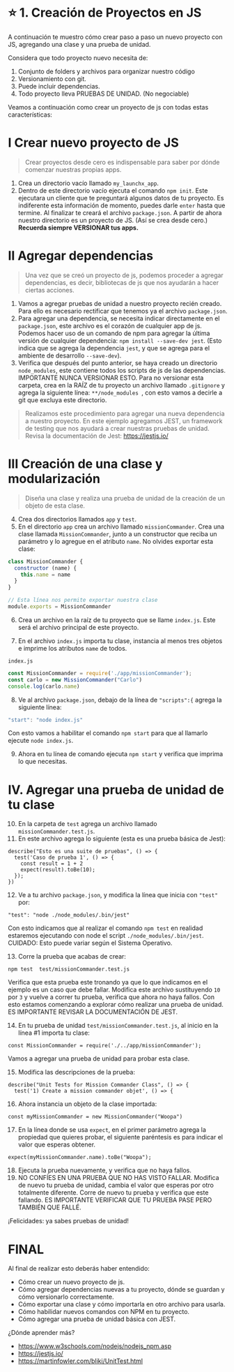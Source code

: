 # ⭐️ 1. Creación de Proyectos en JS

A continuación te muestro cómo crear paso a paso un nuevo proyecto con JS, agregando una clase y una prueba de unidad.

Considera que todo proyecto nuevo necesita de:
1. Conjunto de folders y archivos para organizar nuestro código
2. Versionamiento con git.
3. Puede incluir dependencias.
4. Todo proyecto lleva PRUEBAS DE UNIDAD. (No negociable)

Veamos a continuación como crear un proyecto de js con todas estas características:

# I Crear nuevo proyecto de JS

> Crear proyectos desde cero es indispensable para saber por dónde comenzar nuestras propias apps. 

1. Crea un directorio vacío llamado `my_launchx_app`.
2. Dentro de este directorio vacío ejecuta el comando `npm init`. Este ejecutara un cliente que te preguntará algunos datos de tu proyecto. Es indiferente esta información de momento, puedes darle `enter` hasta que termine. Al finalizar te creará el archivo `package.json`. A partir de ahora nuestro directorio es un proyecto de JS. (Así se crea desde cero.) **Recuerda siempre VERSIONAR tus apps.**

# II Agregar dependencias

> Una vez que se creó un proyecto de js, podemos proceder a agregar dependencias, es decir, bibliotecas de js que nos ayudarán a hacer ciertas acciones.

1. Vamos a agregar pruebas de unidad a nuestro proyecto recién creado. Para ello es necesario rectificar que tenemos ya el archivo `package.json`.
2. Para agregar una dependencia, se necesita indicar directamente en el `package.json`, este archivo es el corazón de cualquier app de js. Podemos hacer uso de un comando de npm para agregar la última versión de cualquier dependencia: `npm install --save-dev jest`. (Esto indica que se agrega la dependencia `jest`, y que se agrega para el ambiente de desarrollo `--save-dev`). 
3. Verifica que después del punto anterior, se haya creado un directorio `node_modules`, este contiene todos los scripts de js de las dependencias. IMPORTANTE NUNCA VERSIONAR ESTO. Para no versionar esta carpeta, crea en la RAÍZ de tu proyecto un archivo llamado `.gitignore` y agrega la siguiente línea: `**/node_modules
`, con esto vamos a decirle a git que excluya este directorio.

> Realizamos este procedimiento para agregar una nueva dependencia a nuestro proyecto. En este ejemplo agregamos JEST, un framework de testing que nos ayudará a crear nuestras pruebas de unidad. Revisa la documentación de Jest: https://jestjs.io/


# III Creación de una clase y modularización 

> Diseña una clase y realiza una prueba de unidad de la creación de un objeto de esta clase.

4. Crea dos directorios llamados `app` y `test`. 
5. En el directorio `app` crea un archivo llamado `missionCommander`. Crea una clase llamada `MissionCommander`, junto a un constructor que reciba un parámetro y lo agregue en el atributo `name`. No olvides exportar esta clase:

```js
class MissionCommander {
  constructor (name) {
    this.name = name
  }
}

// Esta línea nos permite exportar nuestra clase
module.exports = MissionCommander
```

6. Crea un archivo en la raíz de tu proyecto que se llame `index.js`. Este será el archivo principal de este proyecto.

7. En el archivo `index.js` importa tu clase, instancia al menos tres objetos e imprime los atributos `name` de todos.

`index.js`
```js
const MissionCommander = require('./app/missionCommander');
const carlo = new MissionCommander("Carlo")
console.log(carlo.name)
```

8. Ve al archivo `package.json`, debajo de la línea de `"scripts":{` agrega la siguiente línea:

```js
"start": "node index.js"
```

Con esto vamos a habilitar el comando `npm start` para que al llamarlo ejecute `node index.js`. 

9. Ahora en tu línea de comando ejecuta `npm start` y verifica que imprima lo que necesitas.

# IV. Agregar una prueba de unidad de tu clase

10. En la carpeta de `test` agrega un archivo llamado `missionCommander.test.js`.
11. En este archivo agrega lo siguiente (esta es una prueba básica de Jest):

```
describe("Esto es una suite de pruebas", () => {
  test('Caso de prueba 1', () => {
    const result = 1 + 2 
    expect(result).toBe(10);
  });
})

```

12. Ve a tu archivo `package.json`, y modifica la línea que inicia con `"test"` por:

```
"test": "node ./node_modules/.bin/jest"
```

Con esto indicamos que al realizar el comando `npm test` en realidad estaremos ejecutando con node el script `./node_modules/.bin/jest`. CUIDADO: Esto puede variar según el Sistema Operativo. 

13. Corre la prueba que acabas de crear:

```
npm test  test/missionCommander.test.js
```

Verifica que esta prueba este tronando ya que lo que indicamos en el ejemplo es un caso que debe fallar. Modifica este archivo sustituyendo `10` por `3` y vuelve a correr tu prueba, verifica que ahora no haya fallos. Con esto estamos comenzando a explorar cómo realizar una prueba de unidad. ES IMPORTANTE REVISAR LA DOCUMENTACIÓN DE JEST.

14. En tu prueba de unidad `test/missionCommander.test.js`, al inicio en la línea #1 importa tu clase:

```
const MissionCommander = require('./../app/missionCommander');
```

Vamos a agregar una prueba de unidad para probar esta clase.

15. Modifica las descripciones de la prueba:

```
describe("Unit Tests for Mission Commander Class", () => {
  test('1) Create a mission commander objet', () => {
```

16. Ahora instancia un objeto de la clase importada:

```
const myMissionCommander = new MissionCommander("Woopa")
```

17. En la línea donde se usa `expect`, en el primer parámetro agrega la propiedad que quieres probar, el siguiente paréntesis es para indicar el valor que esperas obtener.

```
expect(myMissionCommander.name).toBe("Woopa");
```

18. Ejecuta la prueba nuevamente, y verifica que no haya fallos. 
19. NO CONFÍES EN UNA PRUEBA QUE NO HAS VISTO FALLAR. Modifica de nuevo tu prueba de unidad, cambia el valor que esperas por otro totalmente diferente. Corre de nuevo tu prueba y verifica que este fallando. ES IMPORTANTE VERIFICAR QUE TU PRUEBA PASE PERO TAMBIÉN QUE FALLÉ. 

¡Felicidades: ya sabes pruebas de unidad!

# FINAL

Al final de realizar esto deberás haber entendido:

- Cómo crear un nuevo proyecto de js.
- Cómo agregar dependencias nuevas a tu proyecto, dónde se guardan y cómo versionarlo correctamente.
- Cómo exportar una clase y cómo importarla en otro archivo para usarla.
- Cómo habilidar nuevos comandos con NPM en tu proyecto.
- Cómo agregar una prueba de unidad básica con JEST.

¿Dónde aprender más?
- https://www.w3schools.com/nodejs/nodejs_npm.asp
- https://jestjs.io/
- https://martinfowler.com/bliki/UnitTest.html

